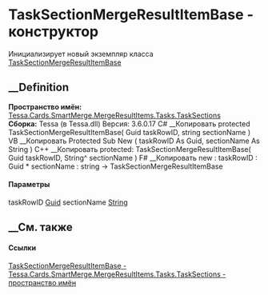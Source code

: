# TaskSectionMergeResultItemBase - конструктор
Инициализирует новый экземпляр класса
[TaskSectionMergeResultItemBase](T_Tessa_Cards_SmartMerge_MergeResultItems_Tasks_TaskSections_TaskSectionMergeResultItemBase.htm)
##  __Definition
 **Пространство имён:**
[Tessa.Cards.SmartMerge.MergeResultItems.Tasks.TaskSections](N_Tessa_Cards_SmartMerge_MergeResultItems_Tasks_TaskSections.htm)  
 **Сборка:** Tessa (в Tessa.dll) Версия: 3.6.0.17
C# __Копировать
     protected TaskSectionMergeResultItemBase(
    	Guid taskRowID,
    	string sectionName
    )
VB __Копировать
     Protected Sub New ( 
    	taskRowID As Guid,
    	sectionName As String
    )
C++ __Копировать
     protected:
    TaskSectionMergeResultItemBase(
    	Guid taskRowID, 
    	String^ sectionName
    )
F# __Копировать
     new : 
            taskRowID : Guid * 
            sectionName : string -> TaskSectionMergeResultItemBase
#### Параметры
taskRowID [Guid](https://learn.microsoft.com/dotnet/api/system.guid)
sectionName [String](https://learn.microsoft.com/dotnet/api/system.string)
## __См. также
#### Ссылки
[TaskSectionMergeResultItemBase -
](T_Tessa_Cards_SmartMerge_MergeResultItems_Tasks_TaskSections_TaskSectionMergeResultItemBase.htm)
[Tessa.Cards.SmartMerge.MergeResultItems.Tasks.TaskSections - пространство
имён](N_Tessa_Cards_SmartMerge_MergeResultItems_Tasks_TaskSections.htm)
